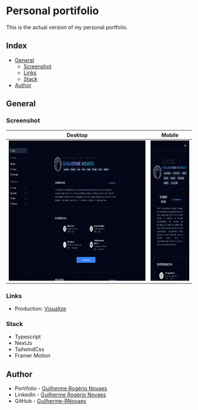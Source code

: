 # Personal portifolio

This is the actual version of my personal portfolio.

## Index

- [General](#general)
  - [Screenshot](#screenshot)
  - [Links](#links)
  - [Stack](#stack)
- [Author](#author)

## General

### Screenshot

|Desktop|Mobile|
|:-:|:-:|
|<img width="auto" height="380" src="./public/design/desktop_design.png">|<img width="auto" height="380" src="./public/design/mobile_design.png">|

### Links

- Production: [Visualize](https://guilherme-rnovaes.github.io/)

### Stack

- Typescript
- NextJs
- TailwindCss
- Framer Motion

## Author

- Portifolio - [Guilherme Rogério Novaes](https://guilherme-novaes-portifolio.vercel.app/)
- LinkedIn - [Guilherme Rogério Novaes](https://www.linkedin.com/in/guilherme-r-novaes/)
- GitHub - [Guilherme-RNovaes](https://github.com/Guilherme-RNovaes)
